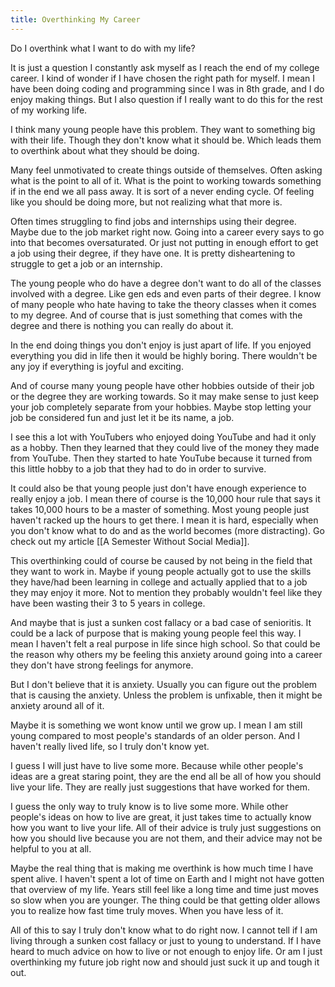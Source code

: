 ```yaml
---
title: Overthinking My Career
---
```

Do I overthink what I want to do with my life?

It is just a question I constantly ask myself as I reach the end of my college career. I kind of wonder if I have chosen the right path for myself. I mean I have been doing coding and programming since I was in 8th grade, and I do enjoy making things. But I also question if I really want to do this for the rest of my working life.

I think many young people have this problem. They want to something big with their life. Though they don't know what it should be. Which leads them to overthink about what they should be doing.

Many feel unmotivated to create things outside of themselves. Often asking what is the point to all of it. What is the point to working towards something if in the end we all pass away. It is sort of a never ending cycle. Of feeling like you should be doing more, but not realizing what that more is.

Often times struggling to find jobs and internships using their degree. Maybe due to the job market right now. Going into a career every says to go into that becomes oversaturated. Or just not putting in enough effort to get a job using their degree, if they have one. It is pretty disheartening to struggle to get a job or an internship. 

The young people who do have a degree don't want to do all of the classes involved with a degree. Like gen eds and even parts of their degree. I know of many people who hate having to take the theory classes when it comes to my degree. And of course that is just something that comes with the degree and there is nothing you can really do about it.

In the end doing things you don't enjoy is just apart of life. If you enjoyed everything you did in life then it would be highly boring. There wouldn't be any joy if everything is joyful and exciting.

And of course many young people have other hobbies outside of their job or the degree they are working towards. So it may make sense to just keep your job completely separate from your hobbies. Maybe stop letting your job be considered fun and just let it be its name, a job.

I see this a lot with YouTubers who enjoyed doing YouTube and had it only as a hobby. Then they learned that they could live of the money they made from YouTube. Then they started to hate YouTube because it turned from this little hobby to a job that they had to do in order to survive.

It could also be that young people just don't have enough experience to really enjoy a job. I mean there of course is the 10,000 hour rule that says it takes 10,000 hours to be a master of something. Most young people just haven't racked up the hours to get there. I mean it is hard, especially when you don't know what to do and as the world becomes (more distracting). Go check out my article [[A Semester Without Social Media]]. 

This overthinking could of course be caused by not being in the field that they want to work in. Maybe if young people actually got to use the skills they have/had been learning in college and actually applied that to a job they may enjoy it more. Not to mention they probably wouldn't feel like they have been wasting their 3 to 5 years in college.

And maybe that is just a sunken cost fallacy or a bad case of senioritis. It could be a lack of purpose that is making young people feel this way. I mean I haven't felt a real purpose in life since high school. So that could be the reason why others my be feeling this anxiety around going into a career they don't have strong feelings for anymore.

But I don't believe that it is anxiety. Usually you can figure out the problem that is causing the anxiety. Unless the problem is unfixable, then it might be anxiety around all of it.

Maybe it is something we wont know until we grow up. I mean I am still young compared to most people's standards of an older person. And I haven't really lived life, so I truly don't know yet.

I guess I will just have to live some more. Because while other people's ideas are a great staring point, they are the end all be all of how you should live your life. They are really just suggestions that have worked for them.

I guess the only way to truly know is to live some more. While other people's ideas on how to live are great, it just takes time to actually know how you want to live your life. All of their advice is truly just suggestions on how you should live because you are not them, and their advice may not be helpful to you at all.

Maybe the real thing that is making me overthink is how much time I have spent alive. I haven't spent a lot of time on Earth and I might not have gotten that overview of my life. Years still feel like a long time and time just moves so slow when you are younger. The thing could be that getting older allows you to realize how fast time truly moves. When you have less of it.

All of this to say I truly don't know what to do right now. I cannot tell if I am living through a sunken cost fallacy or just to young to understand. If I have heard to much advice on how to live or not enough to enjoy life. Or am I just overthinking my future job right now and should just suck it up and tough it out.